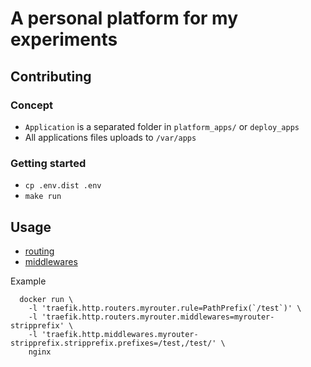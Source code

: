 # A personal platform for my experiments

## Contributing

### Concept

- `Application` is a separated folder in `platform_apps/` or `deploy_apps`
- All applications files uploads to `/var/apps`

### Getting started

- `cp .env.dist .env`
- `make run`

## Usage

- [routing](https://doc.traefik.io/traefik/routing/providers/docker/)
- [middlewares](https://doc.traefik.io/traefik/middlewares/overview/)

Example
```
  docker run \
    -l 'traefik.http.routers.myrouter.rule=PathPrefix(`/test`)' \
    -l 'traefik.http.routers.myrouter.middlewares=myrouter-stripprefix' \
    -l 'traefik.http.middlewares.myrouter-stripprefix.stripprefix.prefixes=/test,/test/' \
    nginx
```
